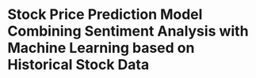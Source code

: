# Stock Price Prediction Model Combining Sentiment Analysis with Machine Learning based on Historical Stock Data
